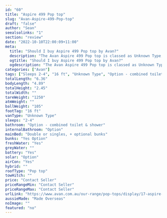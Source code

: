 ```yaml
---
id: "60"
title: "Aspire 499 Pop top"
slug: "Avan-Aspire-499-Pop-top"
draft: "false"
author: "Sean"
seealsolinks: "1"
section: "review"
date: "2022-10-10T22:00:09+11:00"
meta:
  title: "Should I buy Aspire 499 Pop top by Avan?"
  description: "The Avan Aspire 499 Pop top is classed as Unknown Type, and sleeps 2-4 people. It is Made Overseas and comes in at 16 ft. It generally has Option - combined toilet & shower."
  ogtitle: "Should I buy Aspire 499 Pop top by Avan?"
  ogdescription: "The Avan Aspire 499 Pop top is classed as Unknown Type, and sleeps 2-4 people. It is Made Overseas and comes in at 16 ft. It generally has Option - combined toilet & shower."
categories: ["Avan"]
tags: ["Sleeps 2-4", "16 ft", "Unknown Type", "Option - combined toilet & shower", "Pop top", "Price Unknown", "Made Overseas"]
totalLength: "6.36"
bodyLength: "4.89"
totalHeight: "2.45"
totalWidth: ""
tareWeight: "1250"
atmWeight: ""
ballWeight: "105"
footTag: "16 ft"
vanType: "Unknown Type"
sleeps: "2-4"
bathroom: "Option - combined toilet & shower"
internalBathroom: "Option"
mainBed: "Double or singles, + optional bunks"
bunks: "Yes Option"
freshWater: "Yes"
greyWater: ""
battery: "Yes"
solar: "Option"
airCon: "Yes"
hybrid: ""
roofType: "Pop top"
towHitch: ""
price: "Contact Seller"
priceRangeMin: "Contact Seller"
priceRangeMax: "Contact Seller"
urlLink: "https://www.avan.com.au/our-range/pop-tops/display/17-aspire-400-series-pop-top"
aussieMade: "Made Overseas"
noImage: ""
featured: "no"
---
```

